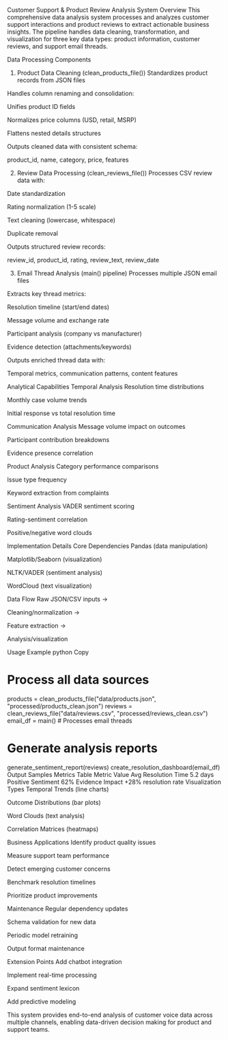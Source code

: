 Customer Support & Product Review Analysis System
Overview
This comprehensive data analysis system processes and analyzes customer support interactions and product reviews to extract actionable business insights. The pipeline handles data cleaning, transformation, and visualization for three key data types: product information, customer reviews, and support email threads.

Data Processing Components
1. Product Data Cleaning (clean_products_file())
Standardizes product records from JSON files

Handles column renaming and consolidation:

Unifies product ID fields

Normalizes price columns (USD, retail, MSRP)

Flattens nested details structures

Outputs cleaned data with consistent schema:

product_id, name, category, price, features

2. Review Data Processing (clean_reviews_file())
Processes CSV review data with:

Date standardization

Rating normalization (1-5 scale)

Text cleaning (lowercase, whitespace)

Duplicate removal

Outputs structured review records:

review_id, product_id, rating, review_text, review_date

3. Email Thread Analysis (main() pipeline)
Processes multiple JSON email files

Extracts key thread metrics:

Resolution timeline (start/end dates)

Message volume and exchange rate

Participant analysis (company vs manufacturer)

Evidence detection (attachments/keywords)

Outputs enriched thread data with:

Temporal metrics, communication patterns, content features

Analytical Capabilities
Temporal Analysis
Resolution time distributions

Monthly case volume trends

Initial response vs total resolution time

Communication Analysis
Message volume impact on outcomes

Participant contribution breakdowns

Evidence presence correlation

Product Analysis
Category performance comparisons

Issue type frequency

Keyword extraction from complaints

Sentiment Analysis
VADER sentiment scoring

Rating-sentiment correlation

Positive/negative word clouds

Implementation Details
Core Dependencies
Pandas (data manipulation)

Matplotlib/Seaborn (visualization)

NLTK/VADER (sentiment analysis)

WordCloud (text visualization)

Data Flow
Raw JSON/CSV inputs →

Cleaning/normalization →

Feature extraction →

Analysis/visualization

Usage Example
python
Copy
# Process all data sources
products = clean_products_file("data/products.json", "processed/products_clean.json")
reviews = clean_reviews_file("data/reviews.csv", "processed/reviews_clean.csv") 
email_df = main()  # Processes email threads

# Generate analysis reports
generate_sentiment_report(reviews)
create_resolution_dashboard(email_df)
Output Samples
Metrics Table
Metric	Value
Avg Resolution Time	5.2 days
Positive Sentiment	62%
Evidence Impact	+28% resolution rate
Visualization Types
Temporal Trends (line charts)

Outcome Distributions (bar plots)

Word Clouds (text analysis)

Correlation Matrices (heatmaps)

Business Applications
Identify product quality issues

Measure support team performance

Detect emerging customer concerns

Benchmark resolution timelines

Prioritize product improvements

Maintenance
Regular dependency updates

Schema validation for new data

Periodic model retraining

Output format maintenance

Extension Points
Add chatbot integration

Implement real-time processing

Expand sentiment lexicon

Add predictive modeling

This system provides end-to-end analysis of customer voice data across multiple channels, enabling data-driven decision making for product and support teams.
